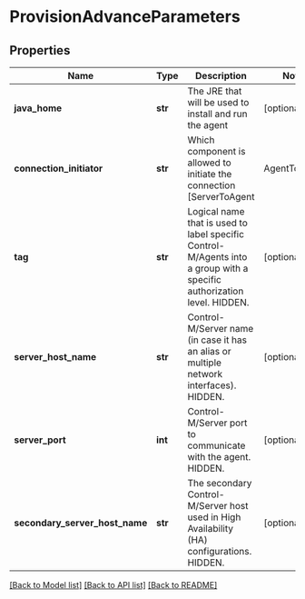 # ProvisionAdvanceParameters

## Properties
Name | Type | Description | Notes
------------ | ------------- | ------------- | -------------
**java_home** | **str** | The JRE that will be used to install and run the agent | [optional] 
**connection_initiator** | **str** | Which component is allowed to initiate the connection [ServerToAgent | AgentToServer | BothAllowed]. Parameters start with capital letter.  HIDDEN. | [optional] 
**tag** | **str** | Logical name that is used to label specific Control-M/Agents into a group with a specific authorization level.  HIDDEN. | [optional] 
**server_host_name** | **str** | Control-M/Server name (in case it has an alias or multiple network interfaces).  HIDDEN. | [optional] 
**server_port** | **int** | Control-M/Server port to communicate with the agent.  HIDDEN. | [optional] 
**secondary_server_host_name** | **str** | The secondary Control-M/Server host used in High Availability (HA) configurations.  HIDDEN. | [optional] 

[[Back to Model list]](../README.md#documentation-for-models) [[Back to API list]](../README.md#documentation-for-api-endpoints) [[Back to README]](../README.md)

